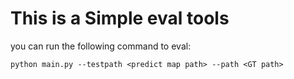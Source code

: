 # This is  a Simple eval tools

you can run the following command to eval:

```shell
python main.py --testpath <predict map path> --path <GT path>
```
